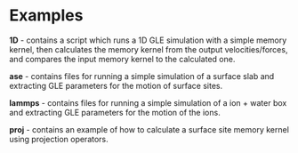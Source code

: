 Examples
========

**1D** - contains a script which runs a 1D GLE simulation with a simple memory kernel, 
then calculates the memory kernel from the output velocities/forces, and compares the 
input memory kernel to the calculated one.

**ase** - contains files for running a simple simulation of a surface slab and extracting 
GLE parameters for the motion of surface sites. 

**lammps** - contains files for running a simple simulation of a ion + water box and 
extracting GLE parameters for the motion of the ions.

**proj** - contains an example of how to calculate a surface site memory kernel using 
projection operators. 